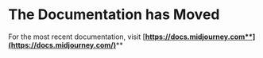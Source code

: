 # The Documentation has Moved

For the most recent documentation, visit [**https://docs.midjourney.com**](https://docs.midjourney.com/)****
